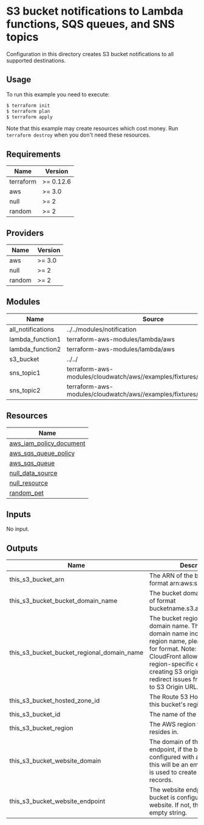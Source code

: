 # S3 bucket notifications to Lambda functions, SQS queues, and SNS topics

Configuration in this directory creates S3 bucket notifications to all supported destinations.

## Usage

To run this example you need to execute:

```bash
$ terraform init
$ terraform plan
$ terraform apply
```

Note that this example may create resources which cost money. Run `terraform destroy` when you don't need these resources.

<!-- BEGINNING OF PRE-COMMIT-TERRAFORM DOCS HOOK -->
## Requirements

| Name | Version |
|------|---------|
| terraform | >= 0.12.6 |
| aws | >= 3.0 |
| null | >= 2 |
| random | >= 2 |

## Providers

| Name | Version |
|------|---------|
| aws | >= 3.0 |
| null | >= 2 |
| random | >= 2 |

## Modules

| Name | Source | Version |
|------|--------|---------|
| all_notifications | ../../modules/notification |  |
| lambda_function1 | terraform-aws-modules/lambda/aws | ~> 1.0 |
| lambda_function2 | terraform-aws-modules/lambda/aws | ~> 1.0 |
| s3_bucket | ../../ |  |
| sns_topic1 | terraform-aws-modules/cloudwatch/aws//examples/fixtures/aws_sns_topic |  |
| sns_topic2 | terraform-aws-modules/cloudwatch/aws//examples/fixtures/aws_sns_topic |  |

## Resources

| Name |
|------|
| [aws_iam_policy_document](https://registry.terraform.io/providers/hashicorp/aws/3.0/docs/data-sources/iam_policy_document) |
| [aws_sqs_queue_policy](https://registry.terraform.io/providers/hashicorp/aws/3.0/docs/resources/sqs_queue_policy) |
| [aws_sqs_queue](https://registry.terraform.io/providers/hashicorp/aws/3.0/docs/resources/sqs_queue) |
| [null_data_source](https://registry.terraform.io/providers/hashicorp/null/2/docs/data-sources/data_source) |
| [null_resource](https://registry.terraform.io/providers/hashicorp/null/2/docs/resources/resource) |
| [random_pet](https://registry.terraform.io/providers/hashicorp/random/2/docs/resources/pet) |

## Inputs

No input.

## Outputs

| Name | Description |
|------|-------------|
| this\_s3\_bucket\_arn | The ARN of the bucket. Will be of format arn:aws:s3:::bucketname. |
| this\_s3\_bucket\_bucket\_domain\_name | The bucket domain name. Will be of format bucketname.s3.amazonaws.com. |
| this\_s3\_bucket\_bucket\_regional\_domain\_name | The bucket region-specific domain name. The bucket domain name including the region name, please refer here for format. Note: The AWS CloudFront allows specifying S3 region-specific endpoint when creating S3 origin, it will prevent redirect issues from CloudFront to S3 Origin URL. |
| this\_s3\_bucket\_hosted\_zone\_id | The Route 53 Hosted Zone ID for this bucket's region. |
| this\_s3\_bucket\_id | The name of the bucket. |
| this\_s3\_bucket\_region | The AWS region this bucket resides in. |
| this\_s3\_bucket\_website\_domain | The domain of the website endpoint, if the bucket is configured with a website. If not, this will be an empty string. This is used to create Route 53 alias records. |
| this\_s3\_bucket\_website\_endpoint | The website endpoint, if the bucket is configured with a website. If not, this will be an empty string. |
<!-- END OF PRE-COMMIT-TERRAFORM DOCS HOOK -->
